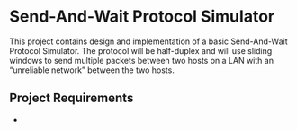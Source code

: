 # Send-And-Wait Protocol Simulator

This project contains design and implementation of a basic Send-And-Wait Protocol Simulator. The protocol will be half-duplex and will use sliding windows to send multiple packets between two hosts on a LAN with an “unreliable network” between the two hosts.

## Project Requirements

- 
